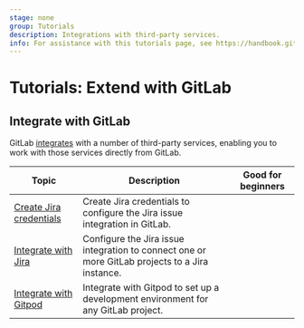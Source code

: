 ```yaml
---
stage: none
group: Tutorials
description: Integrations with third-party services.
info: For assistance with this tutorials page, see https://handbook.gitlab.com/handbook/product/ux/technical-writing/#assignments-to-other-projects-and-subjects.
---
```


# Tutorials: Extend with GitLab

## Integrate with GitLab

GitLab [integrates](../user/project/integrations/index.md) with a number of third-party services,
enabling you to work with those services directly from GitLab.

| Topic | Description | Good for beginners |
|-------|-------------|--------------------|
| [Create Jira credentials](../integration/jira/jira_server_configuration.md) | Create Jira credentials to configure the Jira issue integration in GitLab. | |
| [Integrate with Jira](https://about.gitlab.com/blog/2021/04/12/gitlab-jira-integration-selfmanaged/) | Configure the Jira issue integration to connect one or more GitLab projects to a Jira instance. | |
| [Integrate with Gitpod](https://about.gitlab.com/blog/2021/07/19/teams-gitpod-integration-gitlab-speed-up-development/)  | Integrate with Gitpod to set up a development environment for any GitLab project. | |
